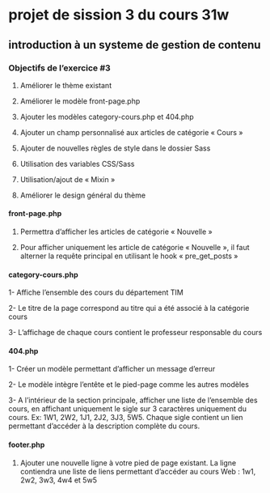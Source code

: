 # projet de sission 3 du cours 31w

## introduction à un systeme de gestion de contenu

### Objectifs de l’exercice #3

1. Améliorer le thème existant

2. Améliorer le modèle front-page.php

3. Ajouter les modèles category-cours.php et 404.php

4. Ajouter un champ personnalisé aux articles de catégorie « Cours »

5. Ajouter de nouvelles règles de style dans le dossier Sass

6. Utilisation des variables CSS/Sass

7. Utilisation/ajout de « Mixin »

8. Améliorer le design général du thème

#### front-page.php

1. Permettra d’afficher les articles de catégorie « Nouvelle »

2. Pour afficher uniquement les article de catégorie « Nouvelle », il faut alterner la requête principal en utilisant le hook « pre_get_posts »

#### category-cours.php

1- Affiche l’ensemble des cours du département TIM

2- Le titre de la page correspond au titre qui a été associé à la catégorie cours

3- L’affichage de chaque cours contient le professeur responsable du cours

#### 404.php

1- Créer un modèle permettant d’afficher un message d’erreur

2- Le modèle intègre l’entête et le pied-page comme les autres modèles

3- A l’intérieur de la section principale, afficher une liste de l’ensemble des cours, en affichant uniquement le sigle sur 3 caractères uniquement du cours. Ex: 1W1, 2W2, 1J1, 2J2, 3J3, 5W5. Chaque sigle contient un lien permettant d’accéder à la description complète du cours.

#### footer.php

1. Ajouter une nouvelle ligne à votre pied de page existant. La ligne contiendra une liste de liens permettant d’accéder au cours Web : 1w1, 2w2, 3w3, 4w4 et 5w5
